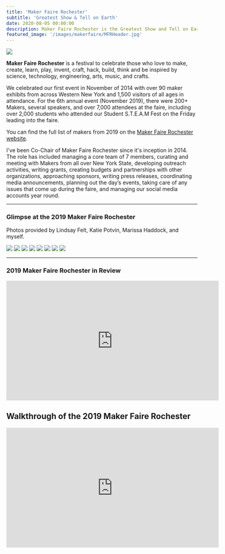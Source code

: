 ```yaml
---
title: 'Maker Faire Rochester'
subtitle: 'Greatest Show & Tell on Earth'
date: 2020-08-05 00:00:00
description: Maker Faire Rochester is the Greatest Show and Tell on Earth
featured_image: '/images/makerfaire/MFRHeader.jpg'
---
```

![](/images/makerfaire/MFRHeader.jpg)

**Maker Faire Rochester** is a festival to celebrate those who love to make, create, learn, play, invent, craft, hack, build, think and be inspired by science, technology, engineering, arts, music, and crafts.

We celebrated our first event in November of 2014 with over 90 maker exhibits from across Western New York and 1,500 visitors of all ages in attendance. For the 6th annual event (November 2019), there were 200+ Makers, several speakers, and over 7,000 attendees at the faire, including over 2,000 students who attended our Student S.T.E.A.M Fest on the Friday leading into the faire.

You can find the full list of makers from 2019 on the [Maker Faire Rochester website](https://rochester.makerfaire.com/makers-exhibits-2/).

I've been Co-Chair of Maker Faire Rochester since it's inception in 2014. The role has included managing a core team of 7 members, curating and meeting with Makers from all over New York State, developing outreach activities, writing grants, creating budgets and partnerships with other organizations, approaching sponsors, writing press releases, coordinating media announcements, planning out the day’s events, taking care of any issues that come up during the faire, and managing our social media accounts year round. 

---

### Glimpse at the 2019 Maker Faire Rochester

Photos provided by Lindsay Felt, Katie Potvin, Marissa Haddock, and myself.

<div class="gallery" data-columns="3">
	<img src="/images/makerfaire/IMG_5152.jpg">
	<img src="/images/makerfaire/IMG_5221.jpg">
	<img src="/images/makerfaire/RochesterMakerFaire2019-757.jpg">
	<img src="/images/makerfaire/IMG_5256.jpg">
	<img src="/images/makerfaire/IMG_8988.jpg">
	<img src="/images/makerfaire/RochesterMakerFaire2019-939.jpg">
	<img src="/images/makerfaire/IMG_8908.jpg">
	<img src="/images/makerfaire/IMG_5142.jpg">
</div>
	

---

### 2019 Maker Faire Rochester in Review


<iframe width="560" height="315" src="https://www.youtube.com/embed/sjDJ1ZwGpq4" frameborder="0" allow="accelerometer; autoplay; encrypted-media; gyroscope; picture-in-picture" allowfullscreen></iframe>

## Walkthrough of the 2019 Maker Faire Rochester

<iframe width="560" height="315" src="https://www.youtube.com/embed/bu_iTAEfIO4" frameborder="0" allow="accelerometer; autoplay; encrypted-media; gyroscope; picture-in-picture" allowfullscreen></iframe>
